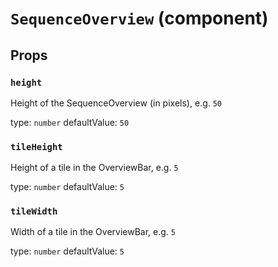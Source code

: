 # `SequenceOverview` (component)



## Props

### `height`

Height of the SequenceOverview (in pixels), e.g. `50`

type: `number`
defaultValue: `50`


### `tileHeight`

Height of a tile in the OverviewBar, e.g. `5`

type: `number`
defaultValue: `5`


### `tileWidth`

Width of a tile in the OverviewBar, e.g. `5`

type: `number`
defaultValue: `5`

